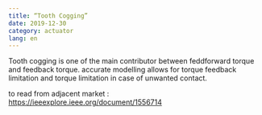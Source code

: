 ```yaml
---
title: “Tooth Cogging”
date: 2019-12-30
category: actuator
lang: en
---
```


Tooth cogging is one of the main contributor between feddforward torque and feedback torque.
accurate modelling allows for torque feedback limitation and torque limitation in case of unwanted contact.

to read from adjacent market : https://ieeexplore.ieee.org/document/1556714


